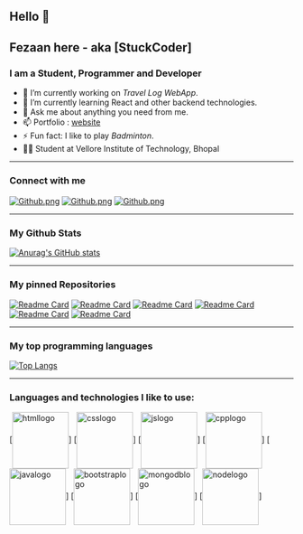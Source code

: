 ## Hello 👋

## Fezaan here - aka [StuckCoder]

### I am a Student, Programmer and Developer

- 🔭 I’m currently working on <em>Travel Log WebApp</em>.
- 🌱 I’m currently learning React and other backend technologies.
- 💬 Ask me about anything you need from me.
- 📫 Portfolio : [website]
- ⚡ Fun fact: I like to play <i>Badminton</i>.
- 🧑‍🎓 Student at Vellore Institute of Technology, Bhopal

---

### Connect with me

[<img align="center" alt="Github.png" src="https://cloud.githubusercontent.com/assets/17016297/18839843/0e06a67a-83d2-11e6-993a-b35a182500e0.png" />][Github]
[<img align="center" alt="Github.png" src="https://img.shields.io/badge/website-000000?style=for-the-badge&logo=About.me&logoColor=white" />][website]
[<img align="center" alt="Github.png" src="https://cloud.githubusercontent.com/assets/17016297/18839848/0fc7e74e-83d2-11e6-8c6a-277fc9d6e067.png" />][LinkedIn]

---

### My Github Stats

[![Anurag's GitHub stats](https://github-readme-stats.vercel.app/api?username=Fezaan&theme=onedark&show_icons=true)](https://github.com/anuraghazra/github-readme-stats)

---

### My pinned Repositories

[![Readme Card](https://github-readme-stats.vercel.app/api/pin/?username=Fezaan&repo=Blog-Site&theme=cobalt)](https://github.com/anuraghazra/github-readme-stats)
[![Readme Card](https://github-readme-stats.vercel.app/api/pin/?username=Fezaan&repo=EasyTravel&theme=cobalt)](https://github.com/anuraghazra/github-readme-stats)
[![Readme Card](https://github-readme-stats.vercel.app/api/pin/?username=Fezaan&repo=Secrets&theme=cobalt)](https://github.com/anuraghazra/github-readme-stats)
[![Readme Card](https://github-readme-stats.vercel.app/api/pin/?username=Fezaan&repo=CodingWithCPP&theme=cobalt)](https://github.com/anuraghazra/github-readme-stats)
[![Readme Card](https://github-readme-stats.vercel.app/api/pin/?username=Fezaan&repo=Todo-list&theme=cobalt)](https://github.com/anuraghazra/github-readme-stats)
[![Readme Card](https://github-readme-stats.vercel.app/api/pin/?username=Fezaan&repo=Dictionary-App&theme=cobalt)](https://github.com/anuraghazra/github-readme-stats)

---

### My top programming languages

[![Top Langs](https://github-readme-stats.vercel.app/api/top-langs/?username=Fezaan&theme=onedark&layout=donut&exclude_repo=Diactionary-App,Joke-Generator,Tinals)](https://github.com/anuraghazra/github-readme-stats)

---

### Languages and technologies I like to use:

[<img align="center" alt="htmllogo" src="https://cdn.pixabay.com/photo/2017/08/05/11/16/logo-2582748_1280.png" width="100px" height="100px" />]
[<img align="center" alt="csslogo" src="https://cdn.pixabay.com/photo/2017/08/05/11/16/logo-2582747_1280.png" width="100px" height="100px" float="left" />]
[<img align="center" alt="jslogo" src="https://cdn.iconscout.com/icon/free/png-256/free-javascript-2038874-1720087.png" width="100px" height="100px" />]
[<img align="center" alt="cpplogo" src="https://cdn-icons-png.flaticon.com/512/6132/6132222.png" width="100px" height="100px" />]
[<img align="center" alt="javalogo" src="https://icons-for-free.com/iconfiles/png/512/java+icon-1320167912601224138.png" width="100px" height="100px" />]
[<img align="center" alt="bootstraplogo" src="https://v5.getbootstrap.com/docs/5.0/assets/brand/bootstrap-logo-shadow.png" width="100px" height="100px" />]
[<img align="center" alt="mongodblogo" src="https://w7.pngwing.com/pngs/956/695/png-transparent-mongodb-original-wordmark-logo-icon-thumbnail.png" width="100px" height="100px" />]
[<img align="center" alt="nodelogo" src="https://p7.hiclipart.com/preview/306/37/167/node-js-javascript-web-application-express-js-computer-software-others.jpg" width="100px" height="100px" />]


<!-- ---

### Wakatime Card

[![Harlok's wakatime stats](https://github-readme-stats.vercel.app/api/wakatime?username=StuckCoder&theme=onedark&layout=compact)](https://github.com/anuraghazra/github-readme-stats) -->

<!-- Definitions -->

[website]: https://my-site-eight-jade.vercel.app/
[LinkedIn]: https://linkedin.com/in/fezaan-hussain10504
[GitHub]: https://github.com/Fezaan
